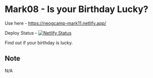 # Mark08 - Is your Birthday Lucky?
Use here - https://neogcamp-mark11.netlify.app/

Deploy Status - [![Netlify Status](https://api.netlify.com/api/v1/badges/2c67d49a-871f-4db5-b4ee-5ab5bc3ecbf9/deploy-status)](https://app.netlify.com/sites/neogcamp-mark11/deploys)

Find out if your birthday is lucky.
## Note
N/A
